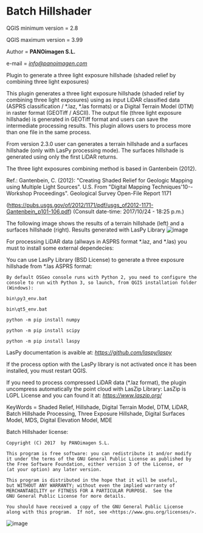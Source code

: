 # Batch Hillshader

QGIS minimum version = 2.8

QGIS maximum version = 3.99

Author = **PANOimagen S.L.**

e-mail = *info@panoimagen.com*

Plugin to generate a three light exposure hillshade (shaded relief by combining three light exposures)

This plugin generates a three light exposure hillshade (shaded relief by combining three light exposures) using as input 
LiDAR classified data (ASPRS classification / *.laz, *.las formats) or a Digital Terrain Model (DTM) in raster format 
(GEOTiff / ASCII). The output file (three light exposure hillshade) is generated in GEOTiff format and users can save the 
intermediate processing results. This plugin allows users to process more than one file in the same process.

From version 2.3.0 user can generates a terrain hillshade and a surfaces hillshade (only with LasPy processing mode). The surfaces hillshade is generated using only the first LiDAR returns.

The three light exposures combining method is based in Gantenbein (2012).

  Ref.: Gantenbein, C. (2012): "Creating Shaded Relief for Geologic Mapping using Multiple Light Sources". U.S. From 
  "Digital Mapping Techniques'10--Workshop Proceedings". Geological Survey Open-File Report 1171
  
  (https://pubs.usgs.gov/of/2012/1171/pdf/usgs_of2012-1171-Gantenbein_p101-106.pdf) (Consult date-time: 2017/10/24 - 18:25 p.m.)
  
The following image shows the results of a terrain hillshade (left) and a surfaces hillshade (right). Results generated with LasPy Library
![image](https://github.com/PANOimagen/batch_hillshader/blob/master/icons/terrain&surfaces.png?raw=true)

For processing LiDAR data (allways in ASPRS format *.laz, and *.las) you must to install some external dependecies:

You can use LasPy Library (BSD License) to generate a three exposure hillshade from *.las ASPRS format:

    By default OSGeo console runs with Python 2, you need to configure the console to run with Python 3, so launch, from QGIS installation folder (Windows):

    bin\py3_env.bat

    bin\qt5_env.bat

    python -m pip install numpy

    python -m pip install scipy

    python -m pip install laspy
    
  LasPy documentation is avaible at: *https://github.com/laspy/laspy*
  
If the process option with the LasPy library is not activated once it has been installed, you must restart QGIS.

If you need to process compressed LiDAR data (*.laz format), the plugin uncompress automatically the point cloud with LasZip Library:
LasZip is LGPL License and you can found it at: *https://www.laszip.org/*

KeyWords = Shaded Relief, Hillshade, Digital Terrain Model, DTM, LiDAR, Batch Hillshade Processing, Three Exposure Hillshade, Digital Surfaces Model, MDS, Digital Elevation Model, MDE

Batch Hillshader license:

    Copyright (C) 2017  by PANOimagen S.L.

    This program is free software: you can redistribute it and/or modify
    it under the terms of the GNU General Public License as published by
    the Free Software Foundation, either version 3 of the License, or
    (at your option) any later version.

    This program is distributed in the hope that it will be useful,
    but WITHOUT ANY WARRANTY; without even the implied warranty of
    MERCHANTABILITY or FITNESS FOR A PARTICULAR PURPOSE.  See the
    GNU General Public License for more details.

    You should have received a copy of the GNU General Public License
    along with this program.  If not, see <https://www.gnu.org/licenses/>.

![image](https://github.com/PANOimagen/batch_hillshader/blob/master/icons/PANOiFullHD.png?raw=true)
